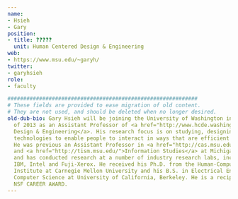 ```yaml
---
name:
- Hsieh
- Gary
position:
- title: ?????
  unit: Human Centered Design & Engineering
web:
- https://www.msu.edu/~garyh/
twitter:
- garyhsieh
role:
- faculty

############################################################
# These fields are provided to ease migration of old content.
# They are not used, and should be deleted when no longer desired.
old-dub-bio: Gary Hsieh will be joining the University of Washington in the Summer
  of 2013 as an Assistant Professor of <a href="http://www.hcde.washington.edu/">Human-Centered
  Design & Engineering</a>. His research focus is on studying, designing and developing
  technologies to enable people to interact in ways that are efficient and welfare-improving.
  He was previous an Assistant Professor in <a href="http://cas.msu.edu/departments/communication">Communication</a>
  and <a href="http://tism.msu.edu/">Information Studies</a> at Michigan State University
  and has conducted research at a number of industry research labs, including Microsoft,
  IBM, Intel and Fuji-Xerox. He received his Ph.D. from the Human-Computer Interaction
  Institute at Carnegie Mellon University and his B.S. in Electrical Engineering and
  Computer Science at University of California, Berkeley. He is a recipient of the
  NSF CAREER AWARD.
---
```

